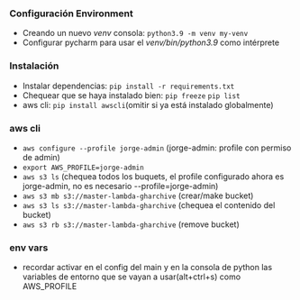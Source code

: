 ### Configuración Environment
- Creando un nuevo _venv_ consola: `python3.9 -m venv my-venv`
- Configurar pycharm para usar el _venv/bin/python3.9_ como intérprete
### Instalación
- Instalar dependencias: `pip install -r requirements.txt`
- Chequear que se haya instalado bien: `pip freeze` `pip list` 
- aws cli: `pip install awscli`(omitir si ya está instalado globalmente)

### aws cli
- `aws configure --profile jorge-admin` (jorge-admin: profile con permiso de admin) 
- `export AWS_PROFILE=jorge-admin`
- `aws s3 ls` (chequea todos los buquets, el profile configurado ahora es jorge-admin, no es necesario --profile=jorge-admin)
- `aws s3 mb s3://master-lambda-gharchive` (crear/make bucket)
- `aws s3 ls s3://master-lambda-gharchive` (chequea el contenido del bucket)
- `aws s3 rb s3://master-lambda-gharchive` (remove bucket)

### env vars
- recordar activar en el config del main y en la consola de python las variables de entorno que se vayan a usar(alt+ctrl+s) como AWS_PROFILE
